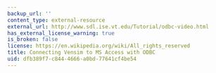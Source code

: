 ```yaml
---
backup_url: ''
content_type: external-resource
external_url: http://www.sdl.ise.vt.edu/Tutorial/odbc-video.html
has_external_license_warning: true
is_broken: false
license: https://en.wikipedia.org/wiki/All_rights_reserved
title: Connecting Vensim to MS Access with ODBC
uid: dfb389f7-c844-4666-a0bd-77641cf4be54
---
```

